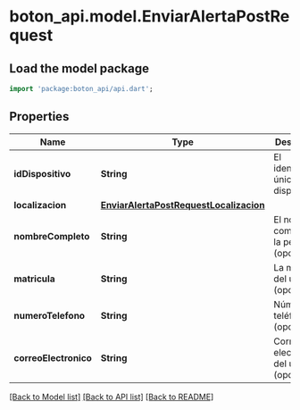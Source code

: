 # boton_api.model.EnviarAlertaPostRequest

## Load the model package
```dart
import 'package:boton_api/api.dart';
```

## Properties
Name | Type | Description | Notes
------------ | ------------- | ------------- | -------------
**idDispositivo** | **String** | El identificador único del dispositivo. | 
**localizacion** | [**EnviarAlertaPostRequestLocalizacion**](EnviarAlertaPostRequestLocalizacion.md) |  | 
**nombreCompleto** | **String** | El nombre completo de la persona (opcional). | [optional] 
**matricula** | **String** | La matrícula del usuario (opcional). | [optional] 
**numeroTelefono** | **String** | Número de teléfono (opcional). | [optional] 
**correoElectronico** | **String** | Correo electrónico del usuario (opcional). | [optional] 

[[Back to Model list]](../README.md#documentation-for-models) [[Back to API list]](../README.md#documentation-for-api-endpoints) [[Back to README]](../README.md)


